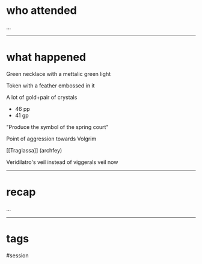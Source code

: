 # who attended

...

---
# what happened

Green necklace with a mettalic green light

Token with a feather embossed in it

A lot of gold+pair of crystals
- 46 pp
- 41 gp

"Produce the symbol of the spring court"

Point of aggression towards Volgrim

[[Traglassa]] (archfey)

Veridilatro's veil instead of viggerals veil now

---
# recap

...

---
# tags

#session